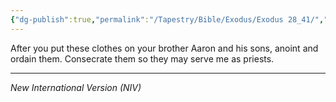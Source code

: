 ```yaml
---
{"dg-publish":true,"permalink":"/Tapestry/Bible/Exodus/Exodus 28_41/","title":"Exodus 28:41","hide":true,"tags":["bible-verse","bible-verse"],"dgHomeLink":true,"dgShowLocalGraph":true,"dgEnableSearch":true}
---
```



After you put these clothes on your brother Aaron and his sons, anoint and ordain them. Consecrate them so they may serve me as priests.

---
*New International Version (NIV)*